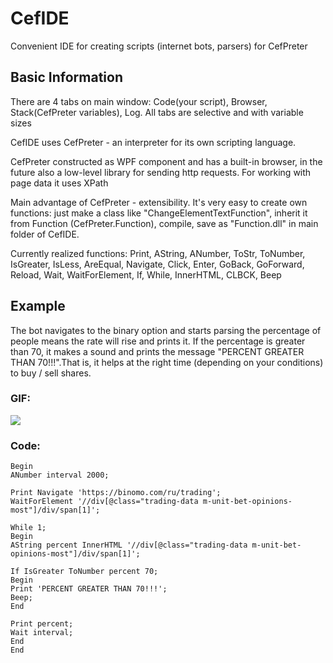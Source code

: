 # CefIDE
Convenient IDE for creating scripts (internet bots, parsers) for CefPreter
## Basic Information

There are 4 tabs on main window: Code(your script), Browser, Stack(CefPreter variables), Log. All tabs are selective and with variable sizes

CefIDE uses CefPreter - an interpreter for its own scripting language. 

CefPreter constructed as WPF component and has a built-in browser, in the future also a low-level library for sending http requests. For working with page data it uses XPath

  Main advantage of CefPreter - extensibility.
  It's very easy to create own functions: just make a class like "ChangeElementTextFunction", inherit it from Function (CefPreter.Function), compile, save as "Function.dll" in main folder of CefIDE.

  Currently realized functions: Print, AString, ANumber, ToStr, ToNumber, IsGreater, IsLess, AreEqual, Navigate, Click, Enter, GoBack, GoForward, Reload, Wait, WaitForElement, If, While, InnerHTML, CLBCK, Beep

## Example

The bot navigates to the binary option and starts parsing the percentage of people means the rate will rise and prints it. 
If the percentage is greater than 70, it makes a sound and prints the message "PERCENT GREATER THAN 70!!!".That is, it helps at the right time (depending on your conditions) to buy / sell shares.


### GIF:

![](Example.gif)

### Code:

```
Begin
ANumber interval 2000;

Print Navigate 'https://binomo.com/ru/trading';
WaitForElement '//div[@class="trading-data m-unit-bet-opinions-most"]/div/span[1]';

While 1;
Begin
AString percent InnerHTML '//div[@class="trading-data m-unit-bet-opinions-most"]/div/span[1]';

If IsGreater ToNumber percent 70;
Begin
Print 'PERCENT GREATER THAN 70!!!';
Beep;
End

Print percent;
Wait interval;
End
End
```
